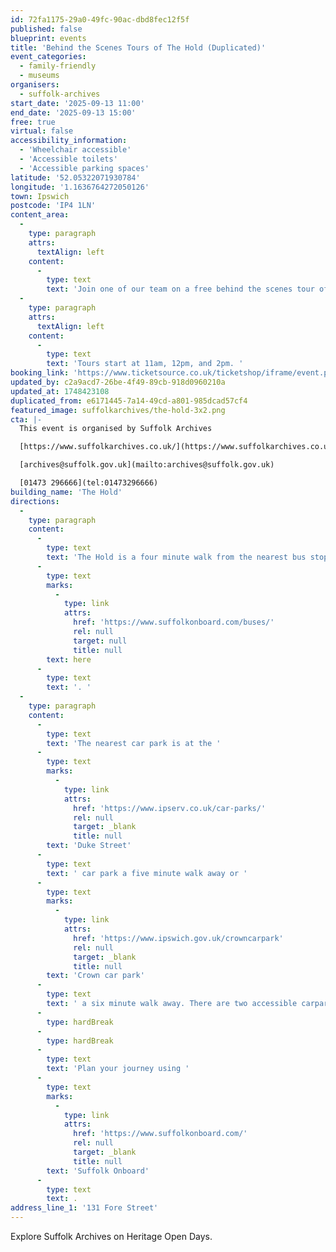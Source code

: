 ```yaml
---
id: 72fa1175-29a0-49fc-90ac-dbd8fec12f5f
published: false
blueprint: events
title: 'Behind the Scenes Tours of The Hold (Duplicated)'
event_categories:
  - family-friendly
  - museums
organisers:
  - suffolk-archives
start_date: '2025-09-13 11:00'
end_date: '2025-09-13 15:00'
free: true
virtual: false
accessibility_information:
  - 'Wheelchair accessible'
  - 'Accessible toilets'
  - 'Accessible parking spaces'
latitude: '52.05322071930784'
longitude: '1.1636764272050126'
town: Ipswich
postcode: 'IP4 1LN'
content_area:
  -
    type: paragraph
    attrs:
      textAlign: left
    content:
      -
        type: text
        text: 'Join one of our team on a free behind the scenes tour of our Award wining archive building, whilst showcasing the amazing collections and resources available at The Hold, Ipswich.'
  -
    type: paragraph
    attrs:
      textAlign: left
    content:
      -
        type: text
        text: 'Tours start at 11am, 12pm, and 2pm. '
booking_link: 'https://www.ticketsource.co.uk/ticketshop/iframe/event.php?eventhash=e-lkdaoa&target=&iframe=true'
updated_by: c2a9acd7-26be-4f49-89cb-918d0960210a
updated_at: 1748423108
duplicated_from: e6171445-7a14-49cd-a801-985dcad57cf4
featured_image: suffolkarchives/the-hold-3x2.png
cta: |-
  This event is organised by Suffolk Archives

  [https://www.suffolkarchives.co.uk/](https://www.suffolkarchives.co.uk/)

  [archives@suffolk.gov.uk](mailto:archives@suffolk.gov.uk)

  [01473 296666](tel:01473296666)
building_name: 'The Hold'
directions:
  -
    type: paragraph
    content:
      -
        type: text
        text: 'The Hold is a four minute walk from the nearest bus stop - see the latest bus timetables '
      -
        type: text
        marks:
          -
            type: link
            attrs:
              href: 'https://www.suffolkonboard.com/buses/'
              rel: null
              target: null
              title: null
        text: here
      -
        type: text
        text: '. '
  -
    type: paragraph
    content:
      -
        type: text
        text: 'The nearest car park is at the '
      -
        type: text
        marks:
          -
            type: link
            attrs:
              href: 'https://www.ipserv.co.uk/car-parks/'
              rel: null
              target: _blank
              title: null
        text: 'Duke Street'
      -
        type: text
        text: ' car park a five minute walk away or '
      -
        type: text
        marks:
          -
            type: link
            attrs:
              href: 'https://www.ipswich.gov.uk/crowncarpark'
              rel: null
              target: _blank
              title: null
        text: 'Crown car park'
      -
        type: text
        text: ' a six minute walk away. There are two accessible carpark spaces for blue badge holders in The Hold car park.'
      -
        type: hardBreak
      -
        type: hardBreak
      -
        type: text
        text: 'Plan your journey using '
      -
        type: text
        marks:
          -
            type: link
            attrs:
              href: 'https://www.suffolkonboard.com/'
              rel: null
              target: _blank
              title: null
        text: 'Suffolk Onboard'
      -
        type: text
        text: .
address_line_1: '131 Fore Street'
---
```

Explore Suffolk Archives on Heritage Open Days.